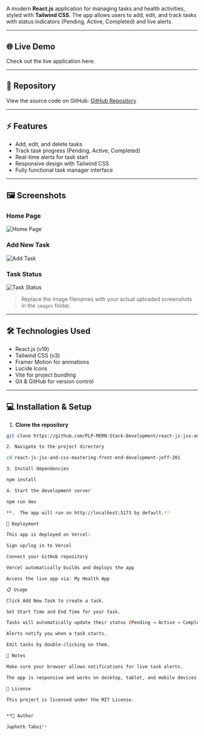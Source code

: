 # 

A modern **React.js** application for managing tasks and health activities, styled with **Tailwind CSS**. The app allows users to add, edit, and track tasks with status indicators (Pending, Active, Completed) and live alerts.

---

## 🌐 Live Demo

Check out the live application here: [](/)

---

## 📂 Repository

View the source code on GitHub: [GitHub Repository](https://github.com/PLP-MERN-Stack-Development/react-js-jsx-and-css-mastering-front-end-development-Jeff-201.git)

---

## ⚡ Features

- Add, edit, and delete tasks
- Track task progress (Pending, Active, Completed)
- Real-time alerts for task start
- Responsive design with Tailwind CSS
- Fully functional task manager interface

---

## 🖼️ Screenshots

### Home Page
![Home Page](https://github.com/PLP-MERN-Stack-Development/react-js-jsx-and-css-mastering-front-end-development-Jeff-201.git)

### Add New Task
![Add Task](https://github.com/PLP-MERN-Stack-Development/react-js-jsx-and-css-mastering-front-end-development-Jeff-201.git)

### Task Status
![Task Status](https://github.com/PLP-MERN-Stack-Development/react-js-jsx-and-css-mastering-front-end-development-Jeff-201.git)

> Replace the image filenames with your actual uploaded screenshots in the `images` folder.

---

## 🛠️ Technologies Used

- React.js (v19)
- Tailwind CSS (v3)
- Framer Motion for animations
- Lucide Icons
- Vite for project bundling
- Git & GitHub for version control

---

## 💻 Installation & Setup

1. **Clone the repository**

```bash
git clone https://github.com/PLP-MERN-Stack-Development/react-js-jsx-and-css-mastering-front-end-development-Jeff-201.git

2. Navigate to the project directory

cd react-js-jsx-and-css-mastering-front-end-development-jeff-201

3. Install dependencies

npm install

4. Start the development server

npm run dev

**.  The app will run on http://localhost:5173 by default.**

🚀 Deployment

This app is deployed on Vercel:

Sign up/log in to Vercel

Connect your GitHub repository

Vercel automatically builds and deploys the app

Access the live app via: My Health App

📋 Usage

Click Add New Task to create a task.

Set Start Time and End Time for your task.

Tasks will automatically update their status (Pending → Active → Completed) based on the current time.

Alerts notify you when a task starts.

Edit tasks by double-clicking on them.

🔧 Notes

Make sure your browser allows notifications for live task alerts.

The app is responsive and works on desktop, tablet, and mobile devices.

📜 License

This project is licensed under the MIT License.


**👤 Author

Japheth Taboi**
